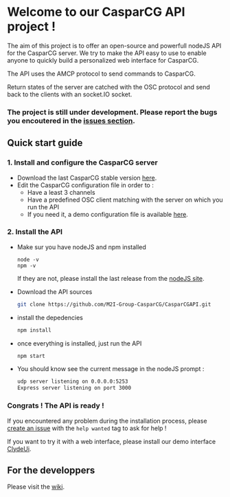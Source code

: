 # Welcome to our CasparCG API project ! 

The aim of this project is to offer an open-source and powerfull nodeJS API for the CasparCG server. We try to make the API easy to use to enable anyone to quickly build a personalized web interface for CasparCG.


The API uses the AMCP protocol to send commands to CasparCG.

Return states of the server are catched with the OSC protocol and send back to the clients with an socket.IO socket.

### The project is still under development. Please report the bugs you encoutered in the [issues section](https://github.com/M2I-Group-CasparCG/CasparCGAPI/wiki).

## Quick start guide

### 1. Install and configure the CasparCG server

* Download the last CasparCG stable version [here](http://casparcg.com/download.html).
* Edit the CasparCG configuration file in order to :
  * Have a least 3 channels
  * Have a predefined OSC client matching with the server on which you run the API
  * If you need it, a demo configuration file is available [here](https://github.com/M2I-Group-CasparCG/CasparCGAPI/blob/master/utilities/API/caspar.config).

### 2. Install the API

* Make sur you have nodeJS and npm installed
    ```
    node -v
    npm -v
    ```
    If they are not, please install the last release from the [nodeJS site](https://nodejs.org/en/).

* Download the API sources
    ```bash
    git clone https://github.com/M2I-Group-CasparCG/CasparCGAPI.git
    ```
* install the depedencies
    ```bash
    npm install
    ```
* once everything is installed, just run the API 
    ```bash
    npm start 
    ```

* You should know see the current message in the nodeJS prompt :
    ```bash
    udp server listening on 0.0.0.0:5253
    Express server listening on port 3000
    ```
### Congrats ! The API is ready !

If you encountered any problem during the installation process, please [create an issue](https://github.com/M2I-Group-CasparCG/CasparCGAPI/issues/new) with the `help wanted` tag to ask for help ! 

If you want to try it with a web interface, please install our demo interface [ClydeUi](https://github.com/M2I-Group-CasparCG/ClydeUI).

## For the developpers

Please visit the [wiki](https://github.com/M2I-Group-CasparCG/CasparCGAPI/wiki).
